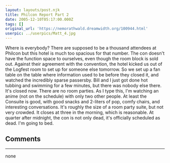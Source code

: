 ```yaml
---
layout: layouts/post.njk
title: Philcon Report Part 2
date: 2005-12-10T05:17:00.000Z
tags: []
original_url: 'https://nemorathwald.dreamwidth.org/100944.html'
userpic: ../userpics/Matt_4.jpg
---
```

Where is everybody? There are supposed to be a thousand attendees at Philcon but this hotel is much too spacious for that number. The con doesn't have the function space to ourselves, even though the room block is sold out. Against their agreement with the convention, the hotel kicked us out of the Logfest room to set up for someone else tomorrow. So we set up a fan table on the table where information used to be before they closed it, and watched the incredibly sparse passersby. Bill and I just got done hot tubbing and swimming for a few minutes, but there was nobody else there. It's closed now. There are no room parties. As I type this, I'm watching an anime (not on the schedule) with only two other people. At least the Consuite is good, with good snacks and 2-liters of pop, comfy chairs, and interesting conversations. It's roughly the size of a room party suite, but not very crowded. It closes at three in the morning, which is reasonable. At quarter after midnight, the con is not only dead, it's officially scheduled as dead. I'm going to bed.

## Comments

---

none
